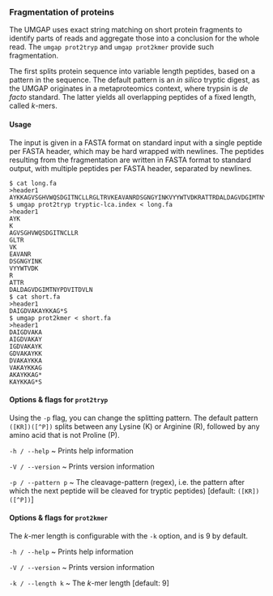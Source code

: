 ### Fragmentation of proteins

The UMGAP uses exact string matching on short protein fragments to
identify parts of reads and aggregate those into a conclusion for the
whole read. The `umgap prot2tryp` and `umgap prot2kmer` provide such
fragmentation.

The first splits protein sequence into variable length peptides, based
on a pattern in the sequence. The default pattern is an *in silico*
tryptic digest, as the UMGAP originates in a metaproteomics context,
where trypsin is *de facto* standard. The latter yields all overlapping
peptides of a fixed length, called *k*-mers.

#### Usage

The input is given in a FASTA format on standard input with a single
peptide per FASTA header, which may be hard wrapped with newlines. The
peptides resulting from the fragmentation are written in FASTA format to
standard output, with multiple peptides per FASTA header, separated by
newlines.

```shell
$ cat long.fa
>header1
AYKKAGVSGHVWQSDGITNCLLRGLTRVKEAVANRDSGNGYINKVYYWTVDKRATTRDALDAGVDGIMTNYPDVITDVLN
$ umgap prot2tryp tryptic-lca.index < long.fa
>header1
AYK
K
AGVSGHVWQSDGITNCLLR
GLTR
VK
EAVANR
DSGNGYINK
VYYWTVDK
R
ATTR
DALDAGVDGIMTNYPDVITDVLN
$ cat short.fa
>header1
DAIGDVAKAYKKAG*S
$ umgap prot2kmer < short.fa
>header1
DAIGDVAKA
AIGDVAKAY
IGDVAKAYK
GDVAKAYKK
DVAKAYKKA
VAKAYKKAG
AKAYKKAG*
KAYKKAG*S
```

#### Options & flags for `prot2tryp`

Using the `-p` flag, you can change the splitting pattern. The default
pattern `([KR])([^P])` splits between any Lysine (K) or Arginine (R),
followed by any amino acid that is not Proline (P).

`-h / --help`
  ~ Prints help information

`-V / --version`
  ~ Prints version information

`-p / --pattern p`
  ~ The cleavage-pattern (regex), i.e. the pattern after which the
    next peptide will be cleaved for tryptic peptides) [default:
    `([KR])([^P])`]

#### Options & flags for `prot2kmer`

The *k*-mer length is configurable with the `-k` option, and is 9 by
default.

`-h / --help`
  ~ Prints help information

`-V / --version`
  ~ Prints version information

`-k / --length k`
  ~ The *k*-mer length [default: 9]
